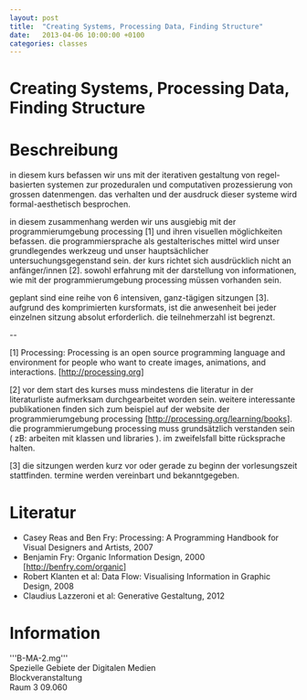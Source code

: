 ```yaml
---
layout: post
title:  "Creating Systems, Processing Data, Finding Structure"
date:   2013-04-06 10:00:00 +0100
categories: classes
---
```


# Creating Systems, Processing Data, Finding Structure

# Beschreibung
in diesem kurs befassen wir uns mit der iterativen gestaltung von regel-basierten systemen zur prozeduralen und computativen prozessierung von grossen datenmengen. das verhalten und der ausdruck dieser systeme wird formal-aesthetisch besprochen.

in diesem zusammenhang werden wir uns ausgiebig mit der programmierumgebung processing [1] und ihren visuellen möglichkeiten befassen. die programmiersprache als gestalterisches mittel wird unser grundlegendes werkzeug und unser hauptsächlicher untersuchungsgegenstand sein. der kurs richtet sich ausdrücklich nicht an anfänger/innen [2]. sowohl erfahrung mit der darstellung von informationen, wie mit der programmierumgebung processing müssen vorhanden sein.

geplant sind eine reihe von 6 intensiven, ganz-tägigen sitzungen [3]. aufgrund des komprimierten kursformats, ist die anwesenheit bei jeder einzelnen sitzung absolut erforderlich. die teilnehmerzahl ist begrenzt.

--

[1] Processing: Processing is an open source programming language and environment for people who want to create images, animations, and interactions. [http://processing.org]

[2] vor dem start des kurses muss mindestens die literatur in der literaturliste aufmerksam durchgearbeitet worden sein. weitere interessante publikationen finden sich zum beispiel auf der website der programmierumgebung processing [http://processing.org/learning/books]. die programmierumgebung processing muss grundsätzlich verstanden sein ( zB: arbeiten mit klassen und libraries ). im zweifelsfall bitte rücksprache halten.

[3] die sitzungen werden kurz vor oder gerade zu beginn der vorlesungszeit stattfinden. termine werden vereinbart und bekanntgegeben.


# Literatur
* Casey Reas and Ben Fry: Processing: A Programming Handbook for Visual Designers and Artists, 2007
* Benjamin Fry: Organic Information Design, 2000 [http://benfry.com/organic]
* Robert Klanten et al: Data Flow: Visualising Information in Graphic Design, 2008
* Claudius Lazzeroni et al: Generative Gestaltung, 2012


# Information
'''B-MA-2.mg'''<br/>
Spezielle Gebiete der Digitalen Medien<br/>
Blockveranstaltung<br/>
Raum 3 09.060


